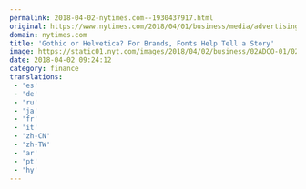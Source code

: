 ```yaml
---
permalink: 2018-04-02-nytimes.com--1930437917.html
original: https://www.nytimes.com/2018/04/01/business/media/advertising-fonts.html?partner=rss&amp;emc=rss
domain: nytimes.com
title: 'Gothic or Helvetica? For Brands, Fonts Help Tell a Story'
image: https://static01.nyt.com/images/2018/04/02/business/02ADCO-01/02ADCO-01-mediumThreeByTwo440.jpg
date: 2018-04-02 09:24:12
category: finance
translations: 
 - 'es'
 - 'de'
 - 'ru'
 - 'ja'
 - 'fr'
 - 'it'
 - 'zh-CN'
 - 'zh-TW'
 - 'ar'
 - 'pt'
 - 'hy'
---
```


